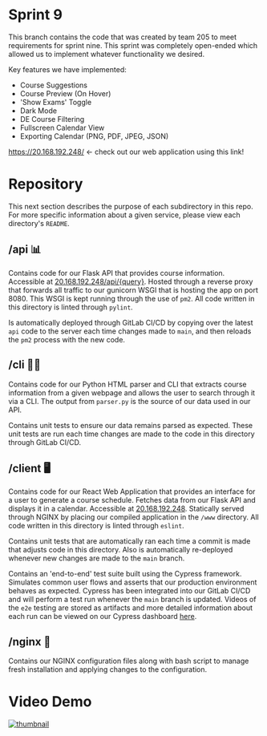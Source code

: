 # Sprint 9
This branch contains the code that was created by team 205 to meet requirements for sprint nine. This sprint was completely open-ended which allowed us to implement whatever functionality we desired.

Key features we have implemented:

* Course Suggestions
* Course Preview (On Hover)
* 'Show Exams' Toggle
* Dark Mode
* DE Course Filtering
* Fullscreen Calendar View
* Exporting Calendar (PNG, PDF, JPEG, JSON)


https://20.168.192.248/ <- check out our web application using this link!


# Repository

This next section describes the purpose of each subdirectory in this repo. For more specific information about a given service, please view each directory's `README`.

## /api 📊

Contains code for our Flask API that provides course information. Accessible at [20.168.192.248/api/{query}](https://20.168.192.248/api/courses). Hosted through a reverse proxy that forwards all traffic to our gunicorn WSGI that is hosting the app on port 8080. This WSGI is kept running through the use of `pm2`. All code written in this directory is linted through `pylint`.

Is automatically deployed through GitLab CI/CD by copying over the latest `api` code to the server each time changes made to `main`, and then reloads the `pm2` process with the new code.

## /cli 🧑‍💻

Contains code for our Python HTML parser and CLI that extracts course information from a given webpage and allows the user to search through it via a CLI. The output from `parser.py` is the source of our data used in our API.

Contains unit tests to ensure our data remains parsed as expected. These unit tests are run each time changes are made to the code in this directory through GitLab CI/CD.

## /client 🖥

Contains code for our React Web Application that provides an interface for a user to generate a course schedule. Fetches data from our Flask API and displays it in a calendar. Accessible at [20.168.192.248](https://20.168.192.248). Statically served through NGINX by placing our compiled application in the `/www` directory. All code written in this directory is linted through `eslint`.

Contains unit tests that are automatically ran each time a commit is made that adjusts code in this directory. Also is automatically re-deployed whenever new changes are made to the `main` branch.

Contains an 'end-to-end' test suite built using the Cypress framework. Simulates common user flows and asserts that our production environment behaves as expected. Cypress has been integrated into our GitLab CI/CD and will perform a test run whenever the `main` branch is updated. Videos of the `e2e` testing are stored as artifacts and more detailed information about each run can be viewed on our Cypress dashboard [here](https://dashboard.cypress.io/projects/q43meb/).

## /nginx 📡

Contains our NGINX configuration files along with bash script to manage fresh installation and applying changes to the configuration.

# Video Demo
[![thumbnail](https://i.etsystatic.com/10919371/r/il/155a7d/1563938723/il_570xN.1563938723_1rmr.jpg)](https://share.vidyard.com/watch/a7XpkAopHF3YMTttDFzGFL?)
